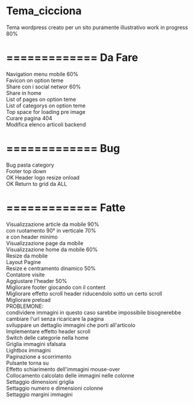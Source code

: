 Tema_cicciona
=============
Tema wordpress creato per un sito puramente illustrativo work in progress 80%

=============
Da Fare
=============

Navigation menu mobile 60%<br/>
Favicon on option teme<br/>
Share con i social networ 60%<br/>
Share in home<br/>
List of pages on option teme<br/>
List of categorys on option teme<br/>
Top space for loading pre image<br/>
Curare pagina 404<br/>
Modifica elenco articoli backend<br/>

=============
Bug
=============

Bug pasta category<br/>
Footer top down<br/>
OK Header logo resize onload<br/>
OK Return to grid da ALL<br/>

=============
Fatte
=============
Visualizzazione article da mobile 90%<br/>
  con ruotamento 90° in verticale 70%<br/>
  e con header minimo<br/>
Visualizzazione page da mobile<br/>
Visualizzazione home da mobile 60%<br/>
Resize da mobile<br/>
Layout Pagine<br/>
Resize e centramento dinamico 50%<br/>
Contatore visite<br/>
Aggiustare l'header 50%<br/>
Migliorare footer giocando con il content<br/>
Migliorare effetto scroll header riducendolo sotto un certo scroll<br/>
Migliorare preload<br/>
PROBLEMONE:<br/>
  condividere immagini in questo caso sarebbe impossibile
    bisognerebbe cambiare l'url senza ricaricare la pagina<br/>
    sviluppare un dettaglio immagini che porti all'articolo<br/>
Implementare effetto header scroll<br/>
Switch delle categorie nella home<br/>
Griglia immagini sfalsata<br/>
Lightbox immagini<br/>
Paginazione a scorrimento<br/>
Pulsante torna su<br/>
Effetto schiarimento dell'immagini mouse-over<br/>
Collocamento calcolato delle immagini nelle colonne<br/>
Settaggio dimensioni griglia<br/>
Settaggio numero e dimensioni colonne<br/>
Settaggio margini immagini<br/>
